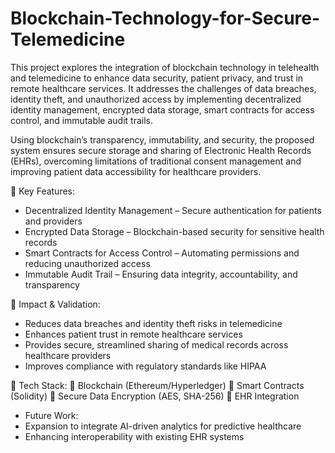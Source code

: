 # Blockchain-Technology-for-Secure-Telemedicine
This project explores the integration of blockchain technology in telehealth and telemedicine to enhance data security, patient privacy, and trust in remote healthcare services. It addresses the challenges of data breaches, identity theft, and unauthorized access by implementing decentralized identity management, encrypted data storage, smart contracts for access control, and immutable audit trails.

Using blockchain’s transparency, immutability, and security, the proposed system ensures secure storage and sharing of Electronic Health Records (EHRs), overcoming limitations of traditional consent management and improving patient data accessibility for healthcare providers.

🔹 Key Features:
- Decentralized Identity Management – Secure authentication for patients and providers
- Encrypted Data Storage – Blockchain-based security for sensitive health records
- Smart Contracts for Access Control – Automating permissions and reducing unauthorized access
- Immutable Audit Trail – Ensuring data integrity, accountability, and transparency

🔹 Impact & Validation:
- Reduces data breaches and identity theft risks in telemedicine
- Enhances patient trust in remote healthcare services
- Provides secure, streamlined sharing of medical records across healthcare providers
- Improves compliance with regulatory standards like HIPAA

🔹 Tech Stack:
🔹 Blockchain (Ethereum/Hyperledger)
🔹 Smart Contracts (Solidity)
🔹 Secure Data Encryption (AES, SHA-256)
🔹 EHR Integration

- Future Work:
- Expansion to integrate AI-driven analytics for predictive healthcare
- Enhancing interoperability with existing EHR systems


